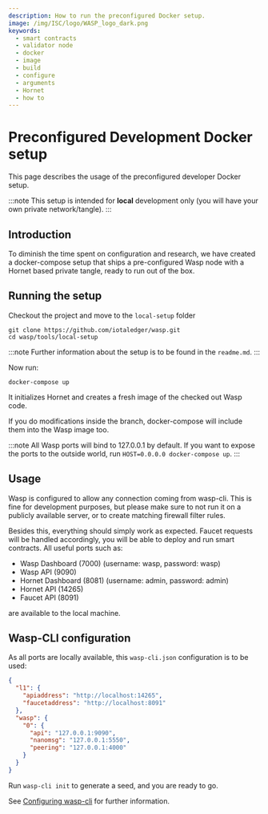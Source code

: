 ```yaml
---
description: How to run the preconfigured Docker setup.
image: /img/ISC/logo/WASP_logo_dark.png
keywords:
  - smart contracts
  - validator node
  - docker
  - image
  - build
  - configure
  - arguments
  - Hornet
  - how to
---
```


# Preconfigured Development Docker setup

This page describes the usage of the preconfigured developer Docker setup.

:::note
This setup is intended for **local** development only (you will have your own private network/tangle).
:::

## Introduction

To diminish the time spent on configuration and research, we have created a docker-compose setup that ships a pre-configured Wasp node with a Hornet based private tangle, ready to run out of the box.

## Running the setup

Checkout the project and move to the `local-setup` folder

```shell
git clone https://github.com/iotaledger/wasp.git
cd wasp/tools/local-setup
```

:::note
Further information about the setup is to be found in the `readme.md`.
:::

Now run:

```
docker-compose up
```

It initializes Hornet and creates a fresh image of the checked out Wasp code.

If you do modifications inside the branch, docker-compose will include them into the Wasp image too.

:::note
All Wasp ports will bind to 127.0.0.1 by default.
If you want to expose the ports to the outside world, run `HOST=0.0.0.0 docker-compose up`.
:::

## Usage

Wasp is configured to allow any connection coming from wasp-cli. This is fine for development purposes, but please make sure to not run it on a publicly available server, or to create matching firewall filter rules.

Besides this, everything should simply work as expected. Faucet requests will be handled accordingly, you will be able to deploy and run smart contracts. All useful ports such as:

- Wasp Dashboard (7000) (username: wasp, password: wasp)
- Wasp API (9090)
- Hornet Dashboard (8081) (username: admin, password: admin)
- Hornet API (14265)
- Faucet API (8091)

are available to the local machine.

## Wasp-CLI configuration

As all ports are locally available, this `wasp-cli.json` configuration is to be used:

```json
{
  "l1": {
    "apiaddress": "http://localhost:14265",
    "faucetaddress": "http://localhost:8091"
  },
  "wasp": {
    "0": {
      "api": "127.0.0.1:9090",
      "nanomsg": "127.0.0.1:5550",
      "peering": "127.0.0.1:4000"
    }
  }
}
```

Run `wasp-cli init` to generate a seed, and you are ready to go.

See [Configuring wasp-cli](../chains_and_nodes/wasp-cli) for further information.
